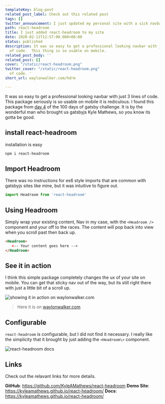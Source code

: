 ```yaml
---
templateKey: blog-post
related_post_label: Check out this related post
tags: []
twitter_announcement: I just updated my personal site with a sick navbar with react-headroom.
path: react-headroom
title: I just added react-headroom to my site
date: 2020-02-11T12:57:00.000+00:00
status: published
description: It was so easy to get a professional looking navbar with just 3 lines
  of code.  This thing is so usable on mobile.
related_post_body: ''
related_post: []
cover: "/static/react-headroom.png"
twitter_cover: "/static/react-headroom.png"
  of code. '
short_url: waylonwalker.com/hdrm

---
```

It was so easy to get a professional looking navbar with just 3 lines of code.  This package seriously is so usable on mobile it is rediculous.  I found this package from [day 4](https://www.gatsbyjs.org/blog/100days/react-component/?utm_campaign=100%20Days%20of%20Gatsby&utm_source=hs_email&utm_medium=email&utm_content=82376619&_hsenc=p2ANqtz-_DBh1A1A-GEy2TujddXq_H1de5wGZ_X6jIqB2wv_PE7QgUk40pfi64jbSVHv-S3bfzKZOQywtoTuup2aeO0o_KpeiF8w&_hsmi=82376619) of the 100 days of gatsby challenge.  It is by the wonderful man who brought us gatsbyjs Kyle Mathews, so you know its gotta be good.

## install react-headroom

installation is easy

``` bash
npm i react-headroom
```

## Import Headroom

There was no instructions for es6 style imports that are common with gatsbyjs sites like mine, but it was intuitive to figure out.

``` js
import Headroom from 'react-headroom'
```

## Using Headroom

Simply wrap your existing content, Nav in my case, with the `<Headroom />` component and your off to the races.  The content will pop back into view when you scroll past then back up.

``` html
<Headroom>
   <-- Your content goes here -->
</Headroom>
```

## See it in action

I think this simple package completely changes the ux of your site on mobile.  You can get that sticky nav out of the way, but its still right there with just a little bit of a scroll up.

![showing it in action on waylonwalker.com](https://waylonwalker.com/react-headroom-b.gif)

> Here it is on [waylonwalker.com](https://waylonwalker.com)

## Configurable

`react-headroom` is configurable, but I did not find it necessary.  I really like the simplicity that it brought by just adding the `<Headroom\>` component.

![react-headroom docs](https://waylonwalker.com/react-headroom-docs.png)

## Links

Check out the relavant links for more details.

**GitHub**: https://github.com/KyleAMathews/react-headroom
**Demo Site**: https://kyleamathews.github.io/react-headroom/
**Docs**: https://kyleamathews.github.io/react-headroom/
